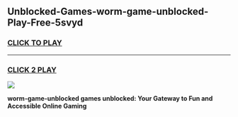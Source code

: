 
## Unblocked-Games-worm-game-unblocked-Play-Free-5svyd
<h3>
<a href="https://premium76.site?title=worm-game-unblocked&ref=23A">CLICK TO PLAY</a></h3>
<hr>

<h3>
<a href="https://premium76.site?title=worm-game-unblocked&ref=23A">CLICK 2 PLAY</a>
  
</h3>

<a href="https://premium76.site?title=worm-game-unblocked&ref=23A"><img src="https://clearcache.store/games.png"></a>


**worm-game-unblocked games unblocked: Your Gateway to Fun and Accessible Online Gaming**
